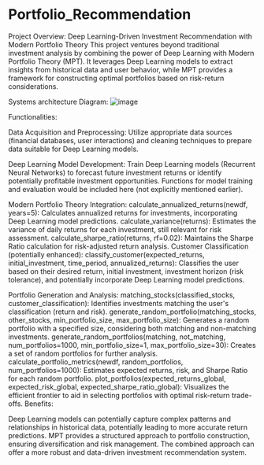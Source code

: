 # Portfolio_Recommendation
Project Overview: Deep Learning-Driven Investment Recommendation with Modern Portfolio Theory
This project ventures beyond traditional investment analysis by combining the power of Deep Learning with Modern Portfolio Theory (MPT). It leverages Deep Learning models to extract insights from historical data and user behavior, while MPT provides a framework for constructing optimal portfolios based on risk-return considerations.

Systems architecture Diagram:
![image](https://github.com/user-attachments/assets/917e2c53-e8e1-42b7-8cb7-ff10880e2560)




Functionalities:

Data Acquisition and Preprocessing:
Utilize appropriate data sources (financial databases, user interactions) and cleaning techniques to prepare data suitable for Deep Learning models.

Deep Learning Model Development:
Train Deep Learning models (Recurrent Neural Networks) to forecast future investment returns or identify potentially profitable investment opportunities.
Functions for model training and evaluation would be included here (not explicitly mentioned earlier).

Modern Portfolio Theory Integration:
calculate_annualized_returns(newdf, years=5): Calculates annualized returns for investments, incorporating Deep Learning model predictions.
calculate_variance(returns): Estimates the variance of daily returns for each investment, still relevant for risk assessment.
calculate_sharpe_ratio(returns, rf=0.02): Maintains the Sharpe Ratio calculation for risk-adjusted return analysis.
Customer Classification (potentially enhanced):
classify_customer(expected_returns, initial_investment, time_period, annualized_returns): Classifies the user based on their desired return, initial investment, investment horizon (risk tolerance), and potentially incorporate Deep Learning model predictions.

Portfolio Generation and Analysis:
matching_stocks(classified_stocks, customer_classification): Identifies investments matching the user's classification (return and risk).
generate_random_portfolio(matching_stocks, other_stocks, min_portfolio_size, max_portfolio_size): Generates a random portfolio with a specified size, considering both matching and non-matching investments.
generate_random_portfolios(matching, not_matching, num_portfolios=1000, min_portfolio_size=1, max_portfolio_size=30): Creates a set of random portfolios for further analysis.
calculate_portfolio_metrics(newdf, random_portfolios, num_portfolios=1000): Estimates expected returns, risk, and Sharpe Ratio for each random portfolio.
plot_portfolios(expected_returns_global, expected_risk_global, expected_sharpe_ratio_global): Visualizes the efficient frontier to aid in selecting portfolios with optimal risk-return trade-offs.
Benefits:

Deep Learning models can potentially capture complex patterns and relationships in historical data, potentially leading to more accurate return predictions.
MPT provides a structured approach to portfolio construction, ensuring diversification and risk management.
The combined approach can offer a more robust and data-driven investment recommendation system.



